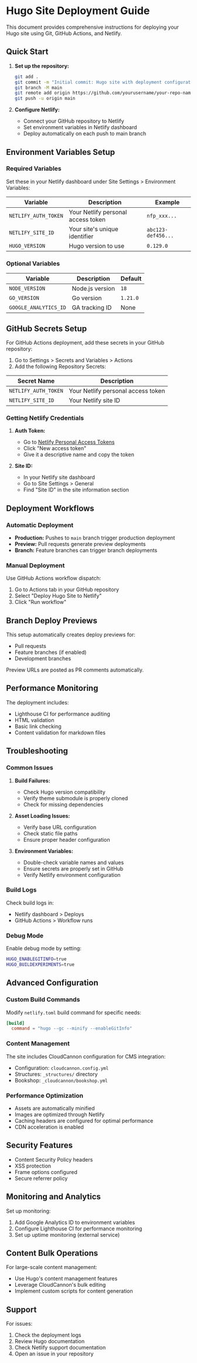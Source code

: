 # Hugo Site Deployment Guide

This document provides comprehensive instructions for deploying your Hugo site using Git, GitHub Actions, and Netlify.

## Quick Start

1. **Set up the repository:**
   ```bash
   git add .
   git commit -m "Initial commit: Hugo site with deployment configuration"
   git branch -M main
   git remote add origin https://github.com/yourusername/your-repo-name.git
   git push -u origin main
   ```

2. **Configure Netlify:**
   - Connect your GitHub repository to Netlify
   - Set environment variables in Netlify dashboard
   - Deploy automatically on each push to main branch

## Environment Variables Setup

### Required Variables

Set these in your Netlify dashboard under Site Settings > Environment Variables:

| Variable | Description | Example |
|----------|-------------|---------|
| `NETLIFY_AUTH_TOKEN` | Your Netlify personal access token | `nfp_xxx...` |
| `NETLIFY_SITE_ID` | Your site's unique identifier | `abc123-def456...` |
| `HUGO_VERSION` | Hugo version to use | `0.129.0` |

### Optional Variables

| Variable | Description | Default |
|----------|-------------|---------|
| `NODE_VERSION` | Node.js version | `18` |
| `GO_VERSION` | Go version | `1.21.0` |
| `GOOGLE_ANALYTICS_ID` | GA tracking ID | None |

## GitHub Secrets Setup

For GitHub Actions deployment, add these secrets in your GitHub repository:

1. Go to Settings > Secrets and Variables > Actions
2. Add the following Repository Secrets:

| Secret Name | Description |
|-------------|-------------|
| `NETLIFY_AUTH_TOKEN` | Your Netlify personal access token |
| `NETLIFY_SITE_ID` | Your Netlify site ID |

### Getting Netlify Credentials

1. **Auth Token:**
   - Go to [Netlify Personal Access Tokens](https://app.netlify.com/user/applications#personal-access-tokens)
   - Click "New access token"
   - Give it a descriptive name and copy the token

2. **Site ID:**
   - In your Netlify site dashboard
   - Go to Site Settings > General
   - Find "Site ID" in the site information section

## Deployment Workflows

### Automatic Deployment

- **Production:** Pushes to `main` branch trigger production deployment
- **Preview:** Pull requests generate preview deployments
- **Branch:** Feature branches can trigger branch deployments

### Manual Deployment

Use GitHub Actions workflow dispatch:
1. Go to Actions tab in your GitHub repository
2. Select "Deploy Hugo Site to Netlify"
3. Click "Run workflow"

## Branch Deploy Previews

This setup automatically creates deploy previews for:
- Pull requests
- Feature branches (if enabled)
- Development branches

Preview URLs are posted as PR comments automatically.

## Performance Monitoring

The deployment includes:
- Lighthouse CI for performance auditing
- HTML validation
- Basic link checking
- Content validation for markdown files

## Troubleshooting

### Common Issues

1. **Build Failures:**
   - Check Hugo version compatibility
   - Verify theme submodule is properly cloned
   - Check for missing dependencies

2. **Asset Loading Issues:**
   - Verify base URL configuration
   - Check static file paths
   - Ensure proper header configuration

3. **Environment Variables:**
   - Double-check variable names and values
   - Ensure secrets are properly set in GitHub
   - Verify Netlify environment configuration

### Build Logs

Check build logs in:
- Netlify dashboard > Deploys
- GitHub Actions > Workflow runs

### Debug Mode

Enable debug mode by setting:
```bash
HUGO_ENABLEGITINFO=true
HUGO_BUILDEXPERIMENTS=true
```

## Advanced Configuration

### Custom Build Commands

Modify `netlify.toml` build command for specific needs:
```toml
[build]
  command = "hugo --gc --minify --enableGitInfo"
```

### Content Management

The site includes CloudCannon configuration for CMS integration:
- Configuration: `cloudcannon.config.yml`
- Structures: `_structures/` directory
- Bookshop: `_cloudcannon/bookshop.yml`

### Performance Optimization

- Assets are automatically minified
- Images are optimized through Netlify
- Caching headers are configured for optimal performance
- CDN acceleration is enabled

## Security Features

- Content Security Policy headers
- XSS protection
- Frame options configured
- Secure referrer policy

## Monitoring and Analytics

Set up monitoring:
1. Add Google Analytics ID to environment variables
2. Configure Lighthouse CI for performance monitoring
3. Set up uptime monitoring (external service)

## Content Bulk Operations

For large-scale content management:
- Use Hugo's content management features
- Leverage CloudCannon's bulk editing
- Implement custom scripts for content generation

## Support

For issues:
1. Check the deployment logs
2. Review Hugo documentation
3. Check Netlify support documentation
4. Open an issue in your repository